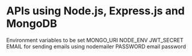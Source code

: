 # APIs using Node.js, Express.js and MongoDB

Environment variables to be set
MONGO_URI
NODE_ENV
JWT_SECRET
EMAIL for sending emails using nodemailer
PASSWORD email password
